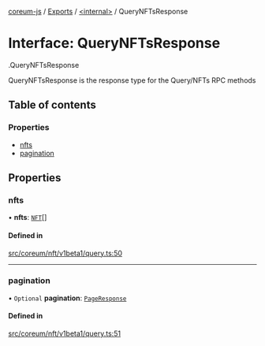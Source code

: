[coreum-js](../README.md) / [Exports](../modules.md) / [<internal\>](../modules/internal_.md) / QueryNFTsResponse

# Interface: QueryNFTsResponse

[<internal>](../modules/internal_.md).QueryNFTsResponse

QueryNFTsResponse is the response type for the Query/NFTs RPC methods

## Table of contents

### Properties

- [nfts](internal_.QueryNFTsResponse.md#nfts)
- [pagination](internal_.QueryNFTsResponse.md#pagination)

## Properties

### nfts

• **nfts**: [`NFT`](../modules/internal_.md#nft)[]

#### Defined in

[src/coreum/nft/v1beta1/query.ts:50](https://github.com/PyramydLabs/coreum-js/blob/37d165f/src/coreum/nft/v1beta1/query.ts#L50)

___

### pagination

• `Optional` **pagination**: [`PageResponse`](../modules/internal_.md#pageresponse-3)

#### Defined in

[src/coreum/nft/v1beta1/query.ts:51](https://github.com/PyramydLabs/coreum-js/blob/37d165f/src/coreum/nft/v1beta1/query.ts#L51)
